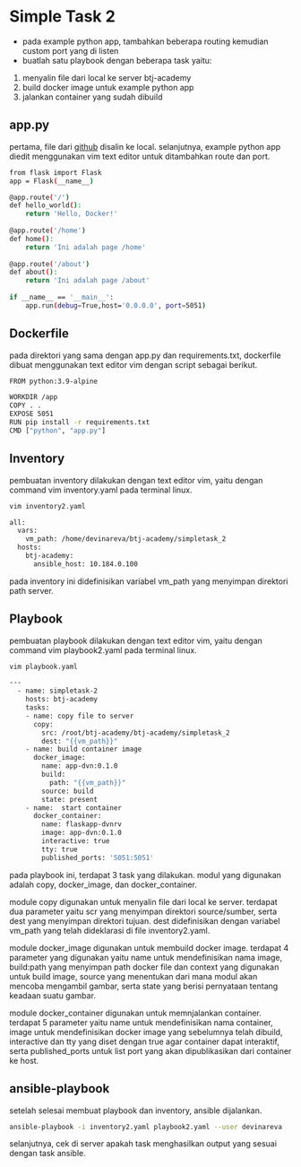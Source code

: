 # Simple Task 2

- pada example python app, tambahkan beberapa routing kemudian custom port yang di listen
- buatlah satu playbook dengan beberapa task yaitu:
1. menyalin file dari local ke server btj-academy
2. build docker image untuk example python app
3. jalankan container yang sudah dibuild

## app.py
pertama, file dari [github](https://github.com/rrw-bangunindo/btj-academy ) disalin ke local. selanjutnya, 
example python app diedit menggunakan vim text editor untuk ditambahkan route dan port.
```bash
from flask import Flask
app = Flask(__name__)

@app.route('/')
def hello_world():
    return 'Hello, Docker!'
 
@app.route('/home')
def home():
    return 'Ini adalah page /home'
 
@app.route('/about')
def about():
    return 'Ini adalah page /about'
 
if __name__ == '__main__':
    app.run(debug=True,host='0.0.0.0', port=5051)
```

## Dockerfile

pada direktori yang sama dengan app.py dan requirements.txt, dockerfile dibuat menggunakan text editor vim dengan script sebagai berikut.

```bash
FROM python:3.9-alpine

WORKDIR /app
COPY . .
EXPOSE 5051
RUN pip install -r requirements.txt
CMD ["python", "app.py"]

```

## Inventory

pembuatan inventory dilakukan dengan text editor vim, yaitu dengan command vim inventory.yaml pada terminal linux.

```bash
vim inventory2.yaml
```

```bash
all:
  vars:
    vm_path: /home/devinareva/btj-academy/simpletask_2
  hosts:
    btj-academy:
      ansible_host: 10.184.0.100
```
pada inventory ini didefinisikan variabel vm_path yang menyimpan direktori path server.

## Playbook

pembuatan playbook dilakukan dengan text editor vim, yaitu dengan command vim playbook2.yaml pada terminal linux.

```bash
vim playbook.yaml
```

```bash
---  
  - name: simpletask-2
    hosts: btj-academy
    tasks:
    - name: copy file to server
      copy:
        src: /root/btj-academy/btj-academy/simpletask_2
        dest: "{{vm_path}}"
    - name: build container image
      docker_image:
        name: app-dvn:0.1.0
        build:
          path: "{{vm_path}}"
        source: build
        state: present
    - name:  start container
      docker_container:
        name: flaskapp-dvnrv
        image: app-dvn:0.1.0
        interactive: true
        tty: true
        published_ports: '5051:5051'             
``` 
pada playbook ini, terdapat 3 task yang dilakukan. modul yang digunakan adalah copy, docker_image, dan docker_container. 

module copy digunakan untuk menyalin file dari local ke server. terdapat dua parameter yaitu scr yang menyimpan direktori source/sumber, serta dest yang menyimpan direktori tujuan. dest didefinisikan dengan variabel vm_path yang telah dideklarasi di file inventory2.yaml.

module docker_image digunakan untuk membuild docker image. terdapat 4 parameter yang digunakan yaitu name untuk mendefinisikan nama image, build:path yang menyimpan path docker file dan context yang digunakan untuk build image, source yang menentukan dari mana modul akan mencoba mengambil gambar, serta state yang berisi pernyataan tentang keadaan suatu gambar.

module docker_container digunakan untuk memnjalankan container. terdapat 5 parameter yaitu name untuk mendefinisikan nama container, image untuk mendefinisikan docker image yang sebelumnya telah dibuild, interactive dan tty yang diset dengan true agar container dapat interaktif, serta published_ports untuk list port yang akan dipublikasikan dari container ke host.


## ansible-playbook
setelah selesai membuat playbook dan inventory, ansible dijalankan.
```bash
ansible-playbook -i inventory2.yaml playbook2.yaml --user devinareva
```
selanjutnya, cek di server apakah task menghasilkan output yang sesuai dengan task ansible.
